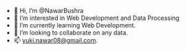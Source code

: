 - 👋 Hi, I’m @NawarBushra
- 👀 I’m interested in Web Development and Data Processing
- 🌱 I’m currently learning Web Development.
- 💞️ I’m looking to collaborate on any data.
- 📫 yuki.nawar08@gmail.com.

<!---
NawarBushra/NawarBushra is a ✨ special ✨ repository because its `README.md` (this file) appears on your GitHub profile.
You can click the Preview link to take a look at your changes.
--->
